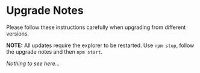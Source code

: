 # Upgrade Notes

Please follow these instructions carefully when upgrading from different versions.

**NOTE:** All updates require the explorer to be restarted. Use `npm stop`, follow the upgrade notes and then `npm start`.

_Nothing to see here..._